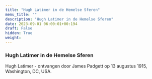 ```yaml
---
title: "Hugh Latimer in de Hemelse Sferen"
menu_title: ""
description: "Hugh Latimer in de Hemelse Sferen"
date: 2023-09-01 06:00:01+00:194
draft: False
hidden: True
weight:
---
```

### Hugh Latimer in de Hemelse Sferen

Hugh Latimer - ontvangen door James Padgett op 13 augustus 1915, Washington, DC, USA.

